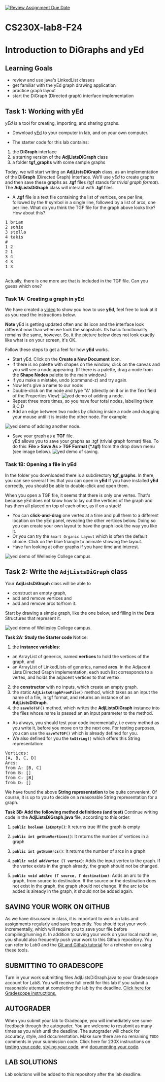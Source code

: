 [![Review Assignment Due Date](https://classroom.github.com/assets/deadline-readme-button-22041afd0340ce965d47ae6ef1cefeee28c7c493a6346c4f15d667ab976d596c.svg)](https://classroom.github.com/a/dfx4mbJ1)
# CS230X-lab8-F24
# Introduction to DiGraphs and yEd

## Learning Goals
* review and use java's LinkedList classes
* get familiar with the yEd graph drawing application
* practice graph layout
* start the DiGraph (Directed graph) interface implementation

## Task 1: Working with **yEd** 

<em>yEd</em> is a tool for creating, importing, and sharing graphs.

* Download [yEd](http://www.yworks.com/en/products_yed_about.html)
   to your computer in lab, and on your own computer.
   
* The starter code for this lab contains:
1. the **DiGraph** interface
2. a starting version of the **AdjListsDiGraph** class
3. a folder **tgf_graphs** with some sample graphs

Today, we will start writing an **AdjListsDiGraph** class, as an implementation
of the **DiGraph** (Directed Graph) Interface.
We'll use <em>yEd</em> to create graphs and then save these graphs as **.tgf** files (tgf stands for *trivial graph format*).
The **AdjListsDiGraph** class will interact with **.tgf** files.

* A **.tgf** file is a text file containing the list of vertices, one per line, followed by the # symbol in a single line, followed by a list of arcs, one per line.
What do you think the TGF file for the graph above looks like? How about this?
<pre>
1 brian
2 sohie
3 stella
4 takis
#
1 2
2 1
3 4
4 3
1 3

</pre>
Actually, there is one more arc that is included in the TGF file. Can you guess which one?

### Task 1A: Creating a graph in **yEd**

We have created a <a href="https://www.youtube.com/watch?v=XnfCejfexMM">video</a> to show you how to use **yEd**, feel free to look at it as you read the instructions below.

**Note** yEd is getting updated often and its icon and the interface look different now than when we took the snapshots. Its basic functionality remains the same, however. So, it the picture below does not look exactly like what is on your screen, it's OK. 

Follow these steps to get a feel for how **yEd** works.
* Start yEd. Click on the **Create a New Document** icon.
* If there is no palette with shapes on the window, click on the canvas and you will see a node appearing. (If there is a palette, drag a node from the **Shape Nodes** palette to the main window.)
* If you make a mistake, undo (command-z) and try again.
* Now let's give a name to our node:
* Double-click on the node and type "A" (directly on it or in the Text field of the Properties View):
![yed demo of adding a node.](images/yedtext.png)
* Repeat three more times, so you have four total nodes, labelling them B,C,D
* Add an edge between two nodes by clicking inside a node and dragging your mouse until it is inside the other node. For example:

![yed demo of adding another node.](images/yedb.png)
* Save your graph as a **TGF** file.<br>
yEd allows you to save your graphs as .tgf (trivial graph format) files.
To do this:<strong> File > Save As > TGF Format (*.tgf)</strong> from  the drop down
menu (see image below).
![yed demo of saving.](images/yedsave.png)

### Task 1B: Opening a file in **yEd**

In the folder you downloaded there is a subdirectory **tgf_graphs**.
In there, you can see several files that you can open in **yEd**
If you have installed **yEd** correctly, you should be able to double-click and open them.

When you open a TGF file, it seems that there is only one vertex. That's because yEd does not know how to lay out the vertices of the graph and has them all placed on top of each other, as if on a stack! 
* You can **click-and-drag** one vertex at a time and pull them to a different location on the yEd panel, revealing the other vertices below. Doing so you can create your own layout to have the graph look the way you like it.
* Or you can try the `Smart Organic Layout` which is often the default choice. Click on the blue triangle to animate showing the layout.
* Have fun looking at other graphs if you have time and interest.

![yed demo of Wellesley College campus.](images/SmartOrganic-WellesleyCampus.png)


## Task 2: Write the `AdjListsDiGraph` class
Your **AdjListsDiGraph** class will be able to 
* construct an empty graph, 
* add and remove vertices and 
* add and remove arcs to/from it. 

Start by drawing a simple graph, like the one below, and filling in the Data Structures that represent it.

 ![yed demo of Wellesley College campus.](images/ABCD.png)
 
**Task 2A: Study the Starter code**
Notice:
1. the **instance variables**:
 * an ArrayList of generics, named **vertices** to hold the vertices of the graph,  and
 * an ArrayList of LinkedLists of generics, named **arcs**. In the Adjacent Lists Directed Graph implementation, each such list corresponds to a vertex, and holds the adjacent vertices to that vertex.

2. the **constructor** with no inputs, which create an empty graph.
3. the static **`AdjListsGraphFromFile()`** method, which takes as an input the name of
a file, in tgf format, and returns an instance of an **AdjListsDiGraph<String>**.
4. the **`saveToTGF()`** method, which writes the **AdjListsDiGraph** instance into the files whose name is passed an an input parameter to the method.

* As always, you should test your code incrementally, i.e every method as you write it, before you move on to the next one. For testing purposes, you can use the **`saveToTGF()`** which is already defined for you. 
* We also defined for you the **`toString()`** which offers this String representation:
<pre>
Vertices:
[A, B, C, D]
Arcs:
from A: [B, C]
from B: []
from C: [B]
from D: []
</pre>

We have found the above **String representation** to be quite convenient. Of course, it is up to you to decide on a reasonable String representation for a graph.


**Task 3B: Add the following method definitions (and test)**
Continue writing code in the **AdjListsDiGraph.java** file, according to this order:
1. **`public boolean isEmpty()`**: It returns true iff the graph is empty

2. **`public int getNumVertices()`**: It returns the number of vertices in a graph

3. **`public int getNumArcs()`**: It returns the number of arcs in a graph

4. **`public void addVertex (T vertex)`**: Adds the input vertex to the graph. If the vertex exists in the graph already, the graph should not be changed.

5. **`public void addArc (T source, T destination)`**: Adds an arc to the graph, from source to destination. If the source or the destination does not exist in the graph, the graph should not change. If the arc to be added is already in the graph, it should not be added again.


## SAVING YOUR WORK ON GITHUB
As we have discussed in class, it is important to work on labs and assignments regularly and save frequently. You should test your work incrementally, which will require you to save your file before compiling/running it. In addition to saving your work on your local machine, you should also frequently push your work to this Github repository. You can refer to Lab0 and the [Git and Github tutorial](https://github.com/CS230X-F24/github-starter-course) for a refresher on using these tools. 

## SUBMITTING TO GRADESCOPE
Turn in your work submitting files AdjListsDiGraph.java to your Gradescope account for Lab8. You will receive full credit for this lab if you submit a reasonable attempt at completing the lab by the deadline. [Click here for Gradescope instructions.](https://docs.google.com/document/d/1zGAJrbdAhfPZVlyDP9N3MmdKXWvNo7rQqehKNM5Q0_M/edit) 

## AUTOGRADER
When you submit your lab to Gradecope, you will immediately see some feedback through the autograder. You are welcome to resubmit as many times as you wish until the deadline. The autograder will check for accuracy, style, and documentation. Make sure there are no remaining `TODO` comments in your submission code. Click here for 230X instructions on: [testing your code](https://docs.google.com/document/d/19cKOyolT8UtSfMNrVw8MGgVWS-lYgHpBs8g2Cf_8Vvc/edit#heading=h.rt39ohf1jp6s), [styling your code](https://docs.google.com/document/d/14uwj9HAjNKfFBm0ZjUpWR7jdqKSj13rudIEJaG74mPk/edit), and [documenting your code](https://docs.google.com/document/d/15uqs_NH8y2sAuLLpiZuSxlI0UsL6a8CHuWY_qcvF4B4/edit). 

## LAB SOLUTIONS
Lab solutions will be added to this repository after the lab deadline. 
